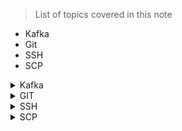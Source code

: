 
> List of topics covered in this note

- Kafka
- Git
- SSH
- SCP


<details><summary> Kafka </summary>
 
 

> This repository has the complete code related to kafka producers/consumers using spring boot.

 - [Setup-Kafka](https://github.com/Avinashlikes/Resources/blob/master/Kafka.md)

> Securing your Kafka Cluster using SSL

 - [Kafka SSL SetUp](https://github.com/Avinashlikes/Resources/blob/master/Kafka_Security.md)

</details>

<details> <summary> GIT </summary>
 </details>

<details><summary> SSH </summary>

> This repository has the list of commands for day to day work

- [Command List](https://github.com/Avinashlikes/Resources/blob/master/Ssh_Command_Lists.md)

> This repository has the complete code related to SSH for day to day work

- [SSH Commands](https://github.com/Avinashlikes/Resources/blob/master/SSH.md)

</details>
<details><summary> SCP </summary>

> This repository has the SCP commands for day to day work

- [SCP Command](https://github.com/Avinashlikes/Resources/blob/master/SCP.md)

</details>
 
 
